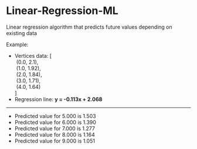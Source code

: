 # Linear-Regression-ML
Linear regression algorithm that predicts future values depending on existing data

Example:
- Vertices data: [  
  &nbsp;(0.0, 2.1),  
  &nbsp;(1.0, 1.92),  
  &nbsp;(2.0, 1.84),  
  &nbsp;(3.0, 1.71),  
  &nbsp;(4.0, 1.64)  
]
- Regression line: **y = -0.113x + 2.068**
-----------------------------------------
- Predicted value for 5.000 is 1.503
- Predicted value for 6.000 is 1.390
- Predicted value for 7.000 is 1.277
- Predicted value for 8.000 is 1.164
- Predicted value for 9.000 is 1.051
